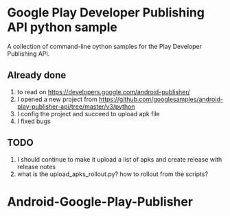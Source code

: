 # Google Play Developer Publishing API python sample

A collection of command-line oython samples for the Play Developer Publishing API.

## Already done

1. to read on https://developers.google.com/android-publisher/
2. I opened a new project from https://github.com/googlesamples/android-play-publisher-api/tree/master/v3/python
3. I config the project and succeed to upload apk file
4. I fixed bugs
 
## TODO

1. I should continue to make it upload a list of apks and create release with release notes
2. what is the upload_apks_rollout.py? how to rollout from the scripts?

# Android-Google-Play-Publisher
